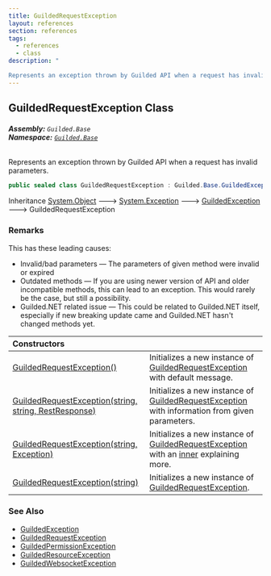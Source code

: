 ```yaml
---
title: GuildedRequestException
layout: references
section: references
tags:
  - references
  - class
description: "

Represents an exception thrown by Guilded API when a request has invalid parameters."
---
```


## GuildedRequestException Class
###### **Assembly:** `Guilded.Base`<br/>**Namespace:** [`Guilded.Base`](Guilded.Base 'Guilded.Base')

Represents an exception thrown by Guilded API when a request has invalid parameters.

```csharp
public sealed class GuildedRequestException : Guilded.Base.GuildedException
```

Inheritance [System.Object](https://docs.microsoft.com/en-us/dotnet/api/System.Object 'System.Object') &#129106; [System.Exception](https://docs.microsoft.com/en-us/dotnet/api/System.Exception 'System.Exception') &#129106; [GuildedException](GuildedException 'Guilded.Base.GuildedException') &#129106; GuildedRequestException

### Remarks
  
This has these leading causes:  
- Invalid/bad parameters — The parameters of given method were invalid or expired  
- Outdated methods — If you are using newer version of API and older incompatible methods, this can lead to an exception. This would rarely be the case, but still a possibility.  
- Guilded.NET related issue — This could be related to Guilded.NET itself, especially if new breaking update came and Guilded.NET hasn't changed methods yet.

| Constructors | |
| :--- | :--- |
| [GuildedRequestException()](GuildedRequestException.GuildedRequestException() 'Guilded.Base.GuildedRequestException.GuildedRequestException()') | Initializes a new instance of [GuildedRequestException](GuildedRequestException 'Guilded.Base.GuildedRequestException') with default message. |
| [GuildedRequestException(string, string, RestResponse)](GuildedRequestException.GuildedRequestException(string,string,RestResponse) 'Guilded.Base.GuildedRequestException.GuildedRequestException(string, string, RestSharp.RestResponse)') | Initializes a new instance of [GuildedRequestException](GuildedRequestException 'Guilded.Base.GuildedRequestException') with information from given parameters. |
| [GuildedRequestException(string, Exception)](GuildedRequestException.GuildedRequestException(string,Exception) 'Guilded.Base.GuildedRequestException.GuildedRequestException(string, System.Exception)') | Initializes a new instance of [GuildedRequestException](GuildedRequestException 'Guilded.Base.GuildedRequestException') with an [inner](GuildedRequestException.GuildedRequestException(string,Exception)#Guilded.Base.GuildedRequestException.GuildedRequestException(string,System.Exception).inner 'Guilded.Base.GuildedRequestException.GuildedRequestException(string, System.Exception).inner') explaining more. |
| [GuildedRequestException(string)](GuildedRequestException.GuildedRequestException(string) 'Guilded.Base.GuildedRequestException.GuildedRequestException(string)') | Initializes a new instance of [GuildedRequestException](GuildedRequestException 'Guilded.Base.GuildedRequestException'). |

### See Also
- [GuildedException](GuildedException 'Guilded.Base.GuildedException')
- [GuildedRequestException](GuildedRequestException 'Guilded.Base.GuildedRequestException')
- [GuildedPermissionException](GuildedPermissionException 'Guilded.Base.GuildedPermissionException')
- [GuildedResourceException](GuildedResourceException 'Guilded.Base.GuildedResourceException')
- [GuildedWebsocketException](GuildedWebsocketException 'Guilded.Base.GuildedWebsocketException')